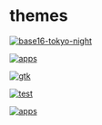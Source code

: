 # themes

<a href="base16-tokyo-night.yaml"><img alt="base16-tokyo-night" src="base16-tokyo-night.yaml"></a>

<a href="apps"><img alt="apps" src="apps"></a>

<a href="gtk.md"><img alt="gtk" src="gtk.md"></a>

<a href="test.txt"><img alt="test" src="test.txt"></a>

<a href="apps.md"><img alt="apps" src="apps.md"></a>

